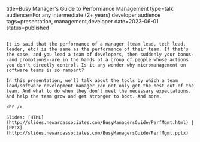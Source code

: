 title=Busy Manager's Guide to Performance Management
type=talk
audience=For any intermediate (2+ years) developer audience
tags=presentation, management,developer
date=2023-06-01
status=published
~~~~~~

It is said that the performance of a manager (team lead, tech lead, leader, etc) is the same as the performance of their team. If that's the case, and you lead a team of developers, then suddenly your bonus--and promotions--are in the hands of a group of people whose actions you don't directly control. Is it any wonder why micromanagement on software teams is so rampant?

In this presentation, we'll talk about the tools by which a team lead/software development manager can not only get the best out of the team. And what to do when they don't meet the necessary expectations. And help the team grow and get stronger to boot. And more.
    
<hr />

Slides: [HTML](http://slides.newardassociates.com/BusyManagersGuide/PerfMgmt.html) | [PPTX](http://slides.newardassociates.com/BusyManagersGuide/PerfMgmt.pptx)
